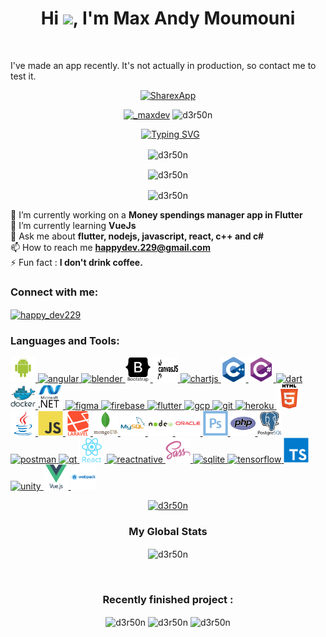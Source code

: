<h1 align="center">Hi <img src="https://media.giphy.com/media/hvRJCLFzcasrR4ia7z/giphy.gif" width="28">, I'm Max Andy Moumouni </h1>
</br>
<p>I've made an app recently. It's not actually in production, so contact me to test it.<br></p>


 <p align="center"> <a href="https://github.com/D3R50N/D3R50N/assets/67974781/d5ff5116-ae15-4c51-97f6-fb8ca917e33c" target="blank"> <img src="https://github.com/D3R50N/D3R50N/assets/67974781/d5ff5116-ae15-4c51-97f6-fb8ca917e33c" alt="SharexApp" /></p>

 <p align="center"> <a href="https://twitter.com/_maxdev" target="blank"><img src="https://img.shields.io/twitter/follow/_maxdev?logo=twitter&style=for-the-badge" alt="_maxdev" /></a> <img src="https://komarev.com/ghpvc/?username=d3r50n&label=Profile%20views&color=0e75b6&style=for-the-badge" alt="d3r50n" /></p>



<p align="center"></p>
<p align="center">&nbsp;
 <a href="https://github.com/D3R50N/My-Spendings"><img src="https://readme-typing-svg.demolab.com?font=Alexandria&size=30&pause=1000&color=00B685&center=true&vCenter=true&width=800&height=70&lines=Max+Anderson+MOUMOUNI%2C+as+Max+Dev.;Fullstack+Web+and+Mobile+Dev.%F0%9F%92%BB;5%2B+years+of+experience.%F0%9F%8E%93;Love+learning+new+things+%E2%9D%A4%EF%B8%8F;Don't+drink+coffee+%F0%9F%8D%B5..but+love+Java" alt="Typing SVG" /></a>
 <p align="center"><img align="center" src="https://github-readme-stats.vercel.app/api?username=d3r50n&show_icons=true&locale=en&theme=vue-dark&hide_border=true&include_all_commits=true&count_private=true" alt="d3r50n" /></p>
 <p align="center">
  <img align="center"  src="https://github-readme-streak-stats.herokuapp.com/?user=D3R50N&theme=vue-dark&hide_border=true&date_format=M%20j%5B%2C%20Y%5D&currStreakNum=DDDDDD" alt="d3r50n" /></p>
 <p align="center">
<img align="center" src="https://github-readme-stats.vercel.app/api/top-langs?username=d3r50n&show_icons=true&locale=en&layout=compact&theme=vue-dark&hide_border=true&langs_count=10" alt="d3r50n" />
  </p>
  
 </p>

🔭 I’m currently working on a **Money spendings manager app in Flutter** </br>
🌱 I’m currently learning **VueJs**</br>
💬 Ask me about **flutter, nodejs, javascript, react, c++ and c#**</br>
📫 How to reach me **happydev.229@gmail.com**</br>
⚡ Fun fact : **I don't drink coffee.**</br>

<h3 align="left">Connect with me:</h3>
<p align="left">
<a href="https://twitter.com/happy_dev229" target="blank"><img align="center" src="https://raw.githubusercontent.com/rahuldkjain/github-profile-readme-generator/master/src/images/icons/Social/twitter.svg" alt="happy_dev229" height="30" width="40" /></a>
</p>

<h3 align="left">Languages and Tools:</h3>
<p align="left"> <a href="https://developer.android.com" target="_blank" rel="noreferrer"> <img src="https://raw.githubusercontent.com/devicons/devicon/master/icons/android/android-original-wordmark.svg" alt="android" width="40" height="40"/> </a> <a href="https://angular.io" target="_blank" rel="noreferrer"> <img src="https://angular.io/assets/images/logos/angular/angular.svg" alt="angular" width="40" height="40"/> </a> <a href="https://www.blender.org/" target="_blank" rel="noreferrer"> <img src="https://download.blender.org/branding/community/blender_community_badge_white.svg" alt="blender" width="40" height="40"/> </a> <a href="https://getbootstrap.com" target="_blank" rel="noreferrer"> <img src="https://raw.githubusercontent.com/devicons/devicon/master/icons/bootstrap/bootstrap-plain-wordmark.svg" alt="bootstrap" width="40" height="40"/> </a> <a href="https://canvasjs.com" target="_blank" rel="noreferrer"> <img src="https://raw.githubusercontent.com/Hardik0307/Hardik0307/master/assets/canvasjs-charts.svg" alt="canvasjs" width="40" height="40"/> </a> <a href="https://www.chartjs.org" target="_blank" rel="noreferrer"> <img src="https://www.chartjs.org/media/logo-title.svg" alt="chartjs" width="40" height="40"/> </a> <a href="https://www.w3schools.com/cpp/" target="_blank" rel="noreferrer"> <img src="https://raw.githubusercontent.com/devicons/devicon/master/icons/cplusplus/cplusplus-original.svg" alt="cplusplus" width="40" height="40"/> </a> <a href="https://www.w3schools.com/cs/" target="_blank" rel="noreferrer"> <img src="https://raw.githubusercontent.com/devicons/devicon/master/icons/csharp/csharp-original.svg" alt="csharp" width="40" height="40"/> </a> <a href="https://dart.dev" target="_blank" rel="noreferrer"> <img src="https://www.vectorlogo.zone/logos/dartlang/dartlang-icon.svg" alt="dart" width="40" height="40"/> </a> <a href="https://www.docker.com/" target="_blank" rel="noreferrer"> <img src="https://raw.githubusercontent.com/devicons/devicon/master/icons/docker/docker-original-wordmark.svg" alt="docker" width="40" height="40"/> </a> <a href="https://dotnet.microsoft.com/" target="_blank" rel="noreferrer"> <img src="https://raw.githubusercontent.com/devicons/devicon/master/icons/dot-net/dot-net-original-wordmark.svg" alt="dotnet" width="40" height="40"/> </a> <a href="https://www.figma.com/" target="_blank" rel="noreferrer"> <img src="https://www.vectorlogo.zone/logos/figma/figma-icon.svg" alt="figma" width="40" height="40"/> </a> <a href="https://firebase.google.com/" target="_blank" rel="noreferrer"> <img src="https://www.vectorlogo.zone/logos/firebase/firebase-icon.svg" alt="firebase" width="40" height="40"/> </a> <a href="https://flutter.dev" target="_blank" rel="noreferrer"> <img src="https://www.vectorlogo.zone/logos/flutterio/flutterio-icon.svg" alt="flutter" width="40" height="40"/> </a> <a href="https://cloud.google.com" target="_blank" rel="noreferrer"> <img src="https://www.vectorlogo.zone/logos/google_cloud/google_cloud-icon.svg" alt="gcp" width="40" height="40"/> </a> <a href="https://git-scm.com/" target="_blank" rel="noreferrer"> <img src="https://www.vectorlogo.zone/logos/git-scm/git-scm-icon.svg" alt="git" width="40" height="40"/> </a> <a href="https://heroku.com" target="_blank" rel="noreferrer"> <img src="https://www.vectorlogo.zone/logos/heroku/heroku-icon.svg" alt="heroku" width="40" height="40"/> </a> <a href="https://www.w3.org/html/" target="_blank" rel="noreferrer"> <img src="https://raw.githubusercontent.com/devicons/devicon/master/icons/html5/html5-original-wordmark.svg" alt="html5" width="40" height="40"/> </a> <a href="https://www.java.com" target="_blank" rel="noreferrer"> <img src="https://raw.githubusercontent.com/devicons/devicon/master/icons/java/java-original.svg" alt="java" width="40" height="40"/> </a> <a href="https://developer.mozilla.org/en-US/docs/Web/JavaScript" target="_blank" rel="noreferrer"> <img src="https://raw.githubusercontent.com/devicons/devicon/master/icons/javascript/javascript-original.svg" alt="javascript" width="40" height="40"/> </a> <a href="https://laravel.com/" target="_blank" rel="noreferrer"> <img src="https://raw.githubusercontent.com/devicons/devicon/master/icons/laravel/laravel-plain-wordmark.svg" alt="laravel" width="40" height="40"/> </a> <a href="https://www.mongodb.com/" target="_blank" rel="noreferrer"> <img src="https://raw.githubusercontent.com/devicons/devicon/master/icons/mongodb/mongodb-original-wordmark.svg" alt="mongodb" width="40" height="40"/> </a> <a href="https://www.mysql.com/" target="_blank" rel="noreferrer"> <img src="https://raw.githubusercontent.com/devicons/devicon/master/icons/mysql/mysql-original-wordmark.svg" alt="mysql" width="40" height="40"/> </a> <a href="https://nodejs.org" target="_blank" rel="noreferrer"> <img src="https://raw.githubusercontent.com/devicons/devicon/master/icons/nodejs/nodejs-original-wordmark.svg" alt="nodejs" width="40" height="40"/> </a> <a href="https://www.oracle.com/" target="_blank" rel="noreferrer"> <img src="https://raw.githubusercontent.com/devicons/devicon/master/icons/oracle/oracle-original.svg" alt="oracle" width="40" height="40"/> </a> <a href="https://www.photoshop.com/en" target="_blank" rel="noreferrer"> <img src="https://raw.githubusercontent.com/devicons/devicon/master/icons/photoshop/photoshop-line.svg" alt="photoshop" width="40" height="40"/> </a> <a href="https://www.php.net" target="_blank" rel="noreferrer"> <img src="https://raw.githubusercontent.com/devicons/devicon/master/icons/php/php-original.svg" alt="php" width="40" height="40"/> </a> <a href="https://www.postgresql.org" target="_blank" rel="noreferrer"> <img src="https://raw.githubusercontent.com/devicons/devicon/master/icons/postgresql/postgresql-original-wordmark.svg" alt="postgresql" width="40" height="40"/> </a> <a href="https://postman.com" target="_blank" rel="noreferrer"> <img src="https://www.vectorlogo.zone/logos/getpostman/getpostman-icon.svg" alt="postman" width="40" height="40"/> </a> <a href="https://www.qt.io/" target="_blank" rel="noreferrer"> <img src="https://upload.wikimedia.org/wikipedia/commons/0/0b/Qt_logo_2016.svg" alt="qt" width="40" height="40"/> </a> <a href="https://reactjs.org/" target="_blank" rel="noreferrer"> <img src="https://raw.githubusercontent.com/devicons/devicon/master/icons/react/react-original-wordmark.svg" alt="react" width="40" height="40"/> </a> <a href="https://reactnative.dev/" target="_blank" rel="noreferrer"> <img src="https://reactnative.dev/img/header_logo.svg" alt="reactnative" width="40" height="40"/> </a> <a href="https://sass-lang.com" target="_blank" rel="noreferrer"> <img src="https://raw.githubusercontent.com/devicons/devicon/master/icons/sass/sass-original.svg" alt="sass" width="40" height="40"/> </a> <a href="https://www.sqlite.org/" target="_blank" rel="noreferrer"> <img src="https://www.vectorlogo.zone/logos/sqlite/sqlite-icon.svg" alt="sqlite" width="40" height="40"/> </a> <a href="https://www.tensorflow.org" target="_blank" rel="noreferrer"> <img src="https://www.vectorlogo.zone/logos/tensorflow/tensorflow-icon.svg" alt="tensorflow" width="40" height="40"/> </a> <a href="https://www.typescriptlang.org/" target="_blank" rel="noreferrer"> <img src="https://raw.githubusercontent.com/devicons/devicon/master/icons/typescript/typescript-original.svg" alt="typescript" width="40" height="40"/> </a> <a href="https://unity.com/" target="_blank" rel="noreferrer"> <img src="https://www.vectorlogo.zone/logos/unity3d/unity3d-icon.svg" alt="unity" width="40" height="40"/> </a> <a href="https://vuejs.org/" target="_blank" rel="noreferrer"> <img src="https://raw.githubusercontent.com/devicons/devicon/master/icons/vuejs/vuejs-original-wordmark.svg" alt="vuejs" width="40" height="40"/> </a> <a href="https://webpack.js.org" target="_blank" rel="noreferrer"> <img src="https://raw.githubusercontent.com/devicons/devicon/d00d0969292a6569d45b06d3f350f463a0107b0d/icons/webpack/webpack-original-wordmark.svg" alt="webpack" width="40" height="40"/> </a> </p>


<p align="center"> <a href="https://github.com/ryo-ma/github-profile-trophy"><img src="https://github-profile-trophy.vercel.app/?username=d3r50n&theme=nord&column=4&margin-w=15&margin-h=15&no-bg=true" alt="d3r50n" /></a> </p>

 <h3 align="center">My Global Stats</h3>
<p align="center">
<img align="center" src="http://github-profile-summary-cards.vercel.app/api/cards/profile-details?username=D3R50N&theme=tokyonight" alt="d3r50n" />
 </p>
 
  </br>
 <h3 align="center">Recently finished project :</h3>
 <p align="center">
<img align="center" src="https://github-readme-stats.vercel.app/api/pin/?username=D3R50N&repo=my-spendings&theme=tokyonight&show_owner=true" alt="d3r50n" />
<img align="center" src="https://github-readme-stats.vercel.app/api/pin/?username=D3R50N&repo=make-my-choice-spinner&theme=tokyonight&show_owner=true" alt="d3r50n" />
<img align="center" src="https://github-readme-stats.vercel.app/api/pin/?username=D3R50N&repo=text-checker&theme=tokyonight&show_owner=true" alt="d3r50n" />
 </p>


